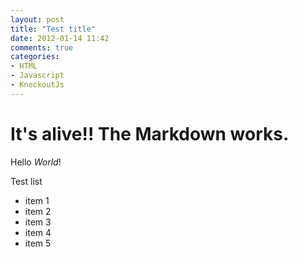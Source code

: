 ```yaml
---
layout: post
title: "Test title"
date: 2012-01-14 11:42
comments: true
categories:
- HTML
- Javascript
- KnockoutJs
---
```

# It's alive!! The Markdown works.

Hello *World*!

Test list

- item 1
- item 2
- item 3
- item 4
- item 5
